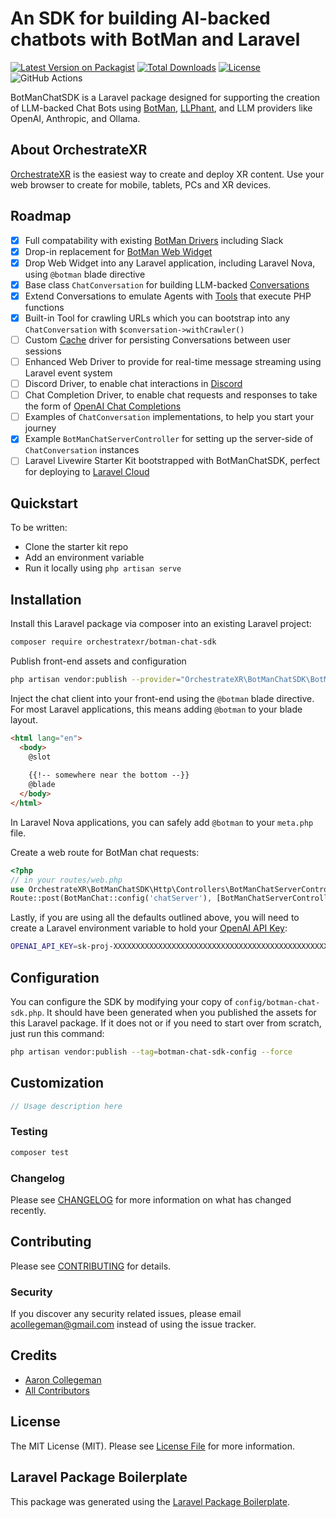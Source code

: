 # An SDK for building AI-backed chatbots with BotMan and Laravel

[![Latest Version on Packagist](https://img.shields.io/packagist/v/orchestratexr/botman-chat-sdk.svg?style=flat-square)](https://packagist.org/packages/orchestratexr/botman-chat-sdk)
[![Total Downloads](https://img.shields.io/packagist/dt/orchestratexr/botman-chat-sdk.svg?style=flat-square)](https://packagist.org/packages/orchestratexr/botman-chat-sdk)
[![License](https://img.shields.io/github/license/AccessVR/BotManChatSDK)](https://github.com/AccessVR/BotManChatSDK/blob/main/LICENSE)
![GitHub Actions](https://github.com/AccessVR/BotManChatSDK/actions/workflows/build-assets.yml/badge.svg)

BotManChatSDK is a Laravel package designed for supporting the creation of LLM-backed Chat
Bots using [BotMan](https://github.com/botman/botman), [LLPhant](https://github.com/LLPhant/LLPhant), 
and LLM providers like OpenAI, Anthropic, and Ollama.

## About OrchestrateXR

[OrchestrateXR](https://orchestratexr.com) is the easiest way to create and deploy XR content.
Use your web browser to create for mobile, tablets, PCs and XR devices.

## Roadmap

* [x] Full compatability with existing [BotMan Drivers](https://botman.io/2.0/installation) including Slack 
* [x] Drop-in replacement for [BotMan Web Widget](https://botman.io/2.0/web-widget)
* [x] Drop Web Widget into any Laravel application, including Laravel Nova, using `@botman` blade directive
* [x] Base class `ChatConversation` for building LLM-backed [Conversations](https://botman.io/2.0/conversations)
* [x] Extend Conversations to emulate Agents with [Tools](https://github.com/LLPhant/LLPhant?tab=readme-ov-file#tools) that execute PHP functions
* [x] Built-in Tool for crawling URLs which you can bootstrap into any `ChatConversation` with `$conversation->withCrawler()`
* [ ] Custom [Cache](https://botman.io/2.0/cache-drivers) driver for persisting Conversations between user sessions
* [ ] Enhanced Web Driver to provide for real-time message streaming using Laravel event system
* [ ] Discord Driver, to enable chat interactions in [Discord](https://discord.com/developers/docs/intro)
* [ ] Chat Completion Driver, to enable chat requests and responses to take the form of [OpenAI Chat Completions](https://platform.openai.com/docs/api-reference/chat/create)
* [ ] Examples of `ChatConversation` implementations, to help you start your journey
* [x] Example `BotManChatServerController` for setting up the server-side of `ChatConversation` instances
* [ ] Laravel Livewire Starter Kit bootstrapped with BotManChatSDK, perfect for deploying to [Laravel Cloud](https://cloud.laravel.com/)

## Quickstart

To be written:

* Clone the starter kit repo
* Add an environment variable
* Run it locally using `php artisan serve`

## Installation

Install this Laravel package via composer into an existing Laravel project:

```bash
composer require orchestratexr/botman-chat-sdk
```

Publish front-end assets and configuration

```bash
php artisan vendor:publish --provider="OrchestrateXR\BotManChatSDK\BotManChatServiceProvider"
```

Inject the chat client into your front-end using the `@botman` blade directive. For most Laravel applications,
this means adding `@botman` to your blade layout. 

```html
<html lang="en">
  <body>
    @slot
    
    {{!-- somewhere near the bottom --}}
    @blade
  </body>
</html>
```

In Laravel Nova applications, you can safely add `@botman` to your `meta.php` file. 

Create a web route for BotMan chat requests:

```php
<?php
// in your routes/web.php
use OrchestrateXR\BotManChatSDK\Http\Controllers\BotManChatServerController;
Route::post(BotManChat::config('chatServer'), [BotManChatServerController::class, 'listen']);
```

Lastly, if you are using all the defaults outlined above, you will need to create a
Laravel environment variable to hold your [OpenAI API Key](https://platform.openai.com/api-keys):

```bash
OPENAI_API_KEY=sk-proj-XXXXXXXXXXXXXXXXXXXXXXXXXXXXXXXXXXXXXXXXXXXXXXXX
```


## Configuration

You can configure the SDK by modifying your copy of `config/botman-chat-sdk.php`. It should
have been generated when you published the assets for this Laravel package. If it does not or
if you need to start over from scratch, just run this command:

```bash
php artisan vendor:publish --tag=botman-chat-sdk-config --force
```

## Customization

```php
// Usage description here
```

### Testing

```bash
composer test
```

### Changelog

Please see [CHANGELOG](CHANGELOG.md) for more information on what has changed recently.

## Contributing

Please see [CONTRIBUTING](CONTRIBUTING.md) for details.

### Security

If you discover any security related issues, please email acollegeman@gmail.com instead of using the issue tracker.

## Credits

- [Aaron Collegeman](https://github.com/collegeman)
- [All Contributors](../../contributors)

## License

The MIT License (MIT). Please see [License File](LICENSE.md) for more information.

## Laravel Package Boilerplate

This package was generated using the [Laravel Package Boilerplate](https://laravelpackageboilerplate.com).
